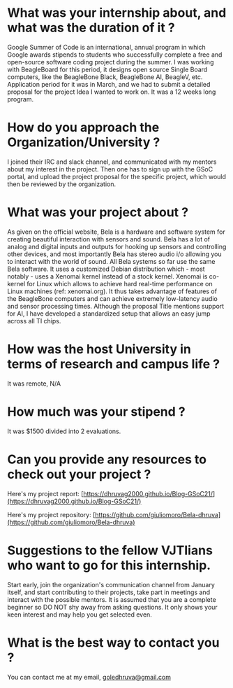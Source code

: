 # What was your internship about, and what was the duration of it ?

Google Summer of Code is an international, annual program in which Google awards stipends to students who successfully complete a free and open-source software coding project during the summer. I was working with BeagleBoard for this period, it designs open source Single Board computers, like the BeagleBone Black, BeagleBone AI, BeagleV, etc. Application period for it was in March, and we had to submit a detailed proposal for the project Idea I wanted to work on. It was a 12 weeks long program.

# How do you approach the Organization/University ?

I joined their IRC and slack channel, and communicated with my mentors about my interest in the project. Then one has to sign up with the GSoC portal, and upload the project proposal for the specific project, which would then be reviewed by the organization.

# What was your project about ?

As given on the official website, Bela is a hardware and software system for creating beautiful interaction with sensors and sound.
 Bela has a lot of analog and digital inputs and outputs for hooking up sensors and controlling other devices, and most importantly Bela has stereo audio i/o allowing you to interact with the world of sound.
 All Bela systems so far use the same Bela software. It uses a customized Debian distribution which - most notably - uses a Xenomai kernel instead of a stock kernel. Xenomai is co-kernel for Linux which allows to achieve hard real-time performance on Linux machines (ref: xenomai.org). It thus takes advantage of features of the BeagleBone computers and can achieve extremely low-latency audio and sensor processing times.
 Although the proposal Title mentions support for AI, I have developed a standardized setup that allows an easy jump across all TI chips.

# How was the host University in terms of research and campus life ?

It was remote, N/A

# How much was your stipend ?

It was $1500 divided into 2 evaluations.

# Can you provide any resources to check out your project ?

Here's my project report: [https://dhruvag2000.github.io/Blog-GSoC21/](https://dhruvag2000.github.io/Blog-GSoC21/)

Here's my project repository: [https://github.com/giuliomoro/Bela-dhruva](https://github.com/giuliomoro/Bela-dhruva)

# Suggestions to the fellow VJTIians who want to go for this internship.

Start early, join the organization's communication channel from January itself, and start contributing to their projects, take part in meetings and interact with the possible mentors. It is assumed that you are a complete beginner so DO NOT shy away from asking questions. It only shows your keen interest and may help you get selected even.

# What is the best way to contact you ?

You can contact me at my email, [goledhruva@gmail.com](mailto:goledhruva@gmail.com)